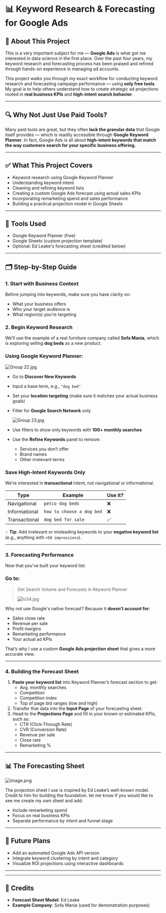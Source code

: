 # 📊 Keyword Research & Forecasting for Google Ads

## 🧠 About This Project

This is a very important subject for me — **Google Ads** is what got me interested in data science in the first place. Over the past four years, my keyword research and forecasting process has been praised and refined through hands-on experience in managing ad accounts.

This project walks you through my exact workflow for conducting keyword research and forecasting campaign performance — using **only free tools**. My goal is to help others understand how to create strategic ad projections rooted in **real business KPIs** and **high-intent search behavior**.

---

## 🔍 Why Not Just Use Paid Tools?

Many paid tools are great, but they often **lack the granular data** that Google itself provides — which is readily accessible through **Google Keyword Planner**. In fact, Google Ads is all about **high-intent keywords that match the way customers search for your specific business offering.**

---

## ✅ What This Project Covers

- Keyword research using Google Keyword Planner
- Understanding keyword intent
- Cleaning and refining keyword lists
- Creating a custom Google Ads forecast using actual sales KPIs
- Incorporating remarketing spend and sales performance
- Building a practical projection model in Google Sheets

---

## 🔧 Tools Used

- Google Keyword Planner (free)
- Google Sheets (custom projection template)
- Optional: Ed Leake's forecasting sheet (credited below)

---

## 🗂 Step-by-Step Guide

### 1. Start with Business Context

Before jumping into keywords, make sure you have clarity on:

- What your business offers
- Who your target audience is
- What region(s) you’re targeting

### 2. Begin Keyword Research

We’ll use the example of a real furniture company called **Sofa Mania**, which is exploring selling **dog beds** as a new product.

### Using Google Keyword Planner:

![Group 22.jpg](attachment:44abbaea-e336-4068-bd9b-77fe12bc19fc:Group_22.jpg)

- Go to **Discover New Keywords**
- Input a base term, e.g., `"dog bed"`
- Set your **location targeting** (make sure it matches your actual business goals)
- Filter for **Google Search Network** only
    
    ![Group 23.jpg](attachment:4c653ad9-15cc-4160-8711-601d68e3d491:Group_23.jpg)
    
- Use filters to show only keywords with **100+ monthly searches**
- Use the **Refine Keywords** panel to remove:
    - Services you don’t offer
    - Brand names
    - Other irrelevant terms

### Save High-Intent Keywords Only

We’re interested in **transactional** intent, not navigational or informational.

| Type | Example | Use it? |
| --- | --- | --- |
| Navigational | `petco dog beds` | ❌ |
| Informational | `how to choose a dog bed` | ❌ |
| Transactional | `dog bed for sale` | ✅ |

💡 **Tip**: Add irrelevant or misleading keywords to your **negative keyword list** (e.g., anything with `<50 impressions`).

---

### 3. Forecasting Performance

Now that you've built your keyword list:

### Go to:

> Get Search Volume and Forecasts in Keyword Planner
> 
> 
> ![lo34.jpg](attachment:ac165524-527c-4e59-8fb7-061f52a4933a:lo34.jpg)
> 

Why not use Google's native forecast? Because it **doesn’t account for**:

- Sales close rate
- Revenue per sale
- Profit margins
- Remarketing performance
- Your actual ad KPIs

That’s why I use a custom **Google Ads projection sheet** that gives a more accurate view.

---

### 4. Building the Forecast Sheet

1. **Paste your keyword list** into Keyword Planner’s forecast section to get:
    - Avg. monthly searches
    - Competition
    - Competition index
    - Top of page bid ranges (low and high)
2. Transfer that data into the **Input Page** of your forecasting sheet.
3. Head to the **Projections Page** and fill in your known or estimated KPIs, such as:
    - CTR (Click-Through Rate)
    - CVR (Conversion Rate)
    - Revenue per sale
    - Close rate
    - Remarketing %

---

## 📊 The Forecasting Sheet

![image.png](attachment:f60e649c-8c56-440a-97c9-60e89b804935:image.png)

The projection sheet I use is inspired by Ed Leake’s well-known model. Credit to him for building the foundation. let me know if you would like to see me create my own sheet and add:

- Include remarketing spend
- Focus on real business KPIs
- Separate performance by intent and funnel stage

---

## 🧾 Future Plans

- Add an automated Google Ads API version
- Integrate keyword clustering by intent and category
- Visualize ROI projections using interactive dashboards

---

---

## 📎 Credits

- **Forecast Sheet Model**: Ed Leake
- **Example Company**: Sofa Mania (used for demonstration purposes)
